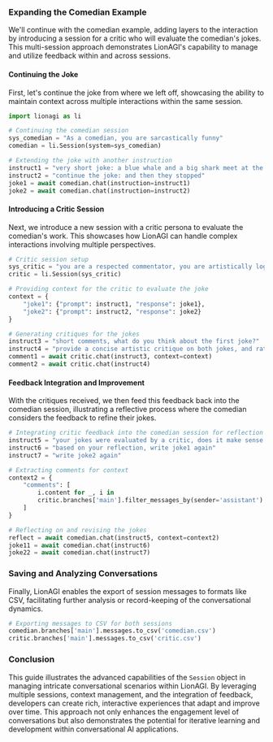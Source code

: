 
### Expanding the Comedian Example

We'll continue with the comedian example, adding layers to the interaction by introducing a session for a critic who will evaluate the comedian's jokes. This multi-session approach demonstrates LionAGI's capability to manage and utilize feedback within and across sessions.

#### Continuing the Joke

First, let's continue the joke from where we left off, showcasing the ability to maintain context across multiple interactions within the same session.

```python
import lionagi as li

# Continuing the comedian session
sys_comedian = "As a comedian, you are sarcastically funny"
comedian = li.Session(system=sys_comedian)

# Extending the joke with another instruction
instruct1 = "very short joke: a blue whale and a big shark meet at the bar and start dancing"
instruct2 = "continue the joke: and then they stopped"
joke1 = await comedian.chat(instruction=instruct1)
joke2 = await comedian.chat(instruction=instruct2)
```

#### Introducing a Critic Session

Next, we introduce a new session with a critic persona to evaluate the comedian's work. This showcases how LionAGI can handle complex interactions involving multiple perspectives.

```python
# Critic session setup
sys_critic = "you are a respected commentator, you are artistically logical"
critic = li.Session(sys_critic)

# Providing context for the critic to evaluate the joke
context = {
    "joke1": {"prompt": instruct1, "response": joke1},
    "joke2": {"prompt": instruct2, "response": joke2}
}

# Generating critiques for the jokes
instruct3 = "short comments, what do you think about the first joke?"
instruct4 = "provide a concise artistic critique on both jokes, and rate from 1-10"
comment1 = await critic.chat(instruct3, context=context)
comment2 = await critic.chat(instruct4)
```

#### Feedback Integration and Improvement

With the critiques received, we then feed this feedback back into the comedian session, illustrating a reflective process where the comedian considers the feedback to refine their jokes.

```python
# Integrating critic feedback into the comedian session for reflection and improvement
instruct5 = "your jokes were evaluated by a critic, does it make sense to you? why?"
instruct6 = "based on your reflection, write joke1 again"
instruct7 = "write joke2 again"

# Extracting comments for context
context2 = {
    "comments": [
        i.content for _, i in 
        critic.branches['main'].filter_messages_by(sender='assistant').iterrows()
    ]
}

# Reflecting on and revising the jokes
reflect = await comedian.chat(instruct5, context=context2)
joke11 = await comedian.chat(instruct6)
joke22 = await comedian.chat(instruct7)
```

### Saving and Analyzing Conversations

Finally, LionAGI enables the export of session messages to formats like CSV, facilitating further analysis or record-keeping of the conversational dynamics.

```python
# Exporting messages to CSV for both sessions
comedian.branches['main'].messages.to_csv('comedian.csv')
critic.branches['main'].messages.to_csv('critic.csv')
```

### Conclusion

This guide illustrates the advanced capabilities of the `Session` object in managing intricate conversational scenarios within LionAGI. By leveraging multiple sessions, context management, and the integration of feedback, developers can create rich, interactive experiences that adapt and improve over time. This approach not only enhances the engagement level of conversations but also demonstrates the potential for iterative learning and development within conversational AI applications.